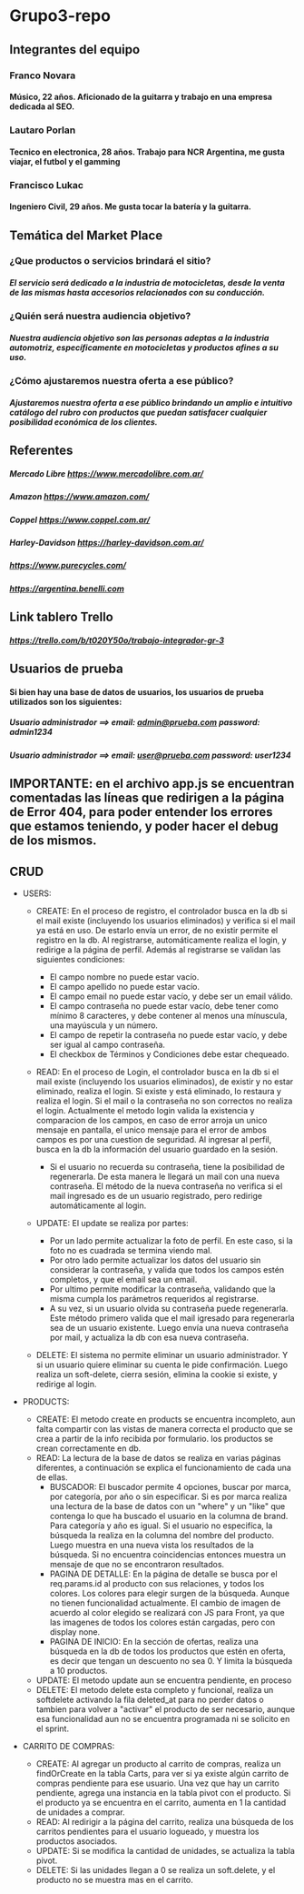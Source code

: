 # Grupo3-repo

## Integrantes del equipo
### Franco Novara
#### Músico, 22 años. Aficionado de la guitarra y trabajo en una empresa dedicada al SEO. 
### Lautaro Porlan
#### Tecnico en electronica, 28 años. Trabajo para NCR Argentina, me gusta viajar, el futbol y el gamming
### Francisco Lukac
#### Ingeniero Civil, 29 años. Me gusta tocar la batería y la guitarra.


## Temática del Market Place
### ¿Que productos o servicios brindará el sitio?
##### El servicio será dedicado a la industria de motocicletas, desde la venta de las mismas hasta accesorios relacionados con su conducción.
### ¿Quién será nuestra audiencia objetivo?
##### Nuestra audiencia objetivo son las personas adeptas a la industria automotriz, específicamente en motocicletas y productos afines a su uso.
### ¿Cómo ajustaremos nuestra oferta a ese público?
##### Ajustaremos nuestra oferta a ese público brindando un amplio e intuitivo catálogo del rubro con productos que puedan satisfacer cualquier posibilidad económica de los clientes.


## Referentes
##### Mercado Libre https://www.mercadolibre.com.ar/
##### Amazon https://www.amazon.com/
##### Coppel https://www.coppel.com.ar/
##### Harley-Davidson https://harley-davidson.com.ar/
##### https://www.purecycles.com/
##### https://argentina.benelli.com

## Link tablero Trello
##### https://trello.com/b/t020Y50o/trabajo-integrador-gr-3

## Usuarios de prueba
#### Si bien hay una base de datos de usuarios, los usuarios de prueba utilizados son los siguientes:
##### Usuario administrador ==> email: admin@prueba.com  password: admin1234
##### Usuario administrador ==> email: user@prueba.com  password: user1234

## IMPORTANTE: en el archivo app.js se encuentran comentadas las líneas que redirigen a la página de Error 404, para poder entender los errores que estamos teniendo, y poder hacer el debug de los mismos.

## CRUD
- USERS:
    - CREATE: En el proceso de registro, el controlador busca en la db si el mail existe (incluyendo los usuarios eliminados) y verifica si el mail ya está en uso. De estarlo envía un error, de no existir permite el registro en la db. Al registrarse, automáticamente realiza el login, y redirige a la página de perfil. Además al registrarse se validan las siguientes condiciones:
        - El campo nombre no puede estar vacío.
        - El campo apellido no puede estar vacío.
        - El campo email no puede estar vacío, y debe ser un email válido.
        - El campo contraseña no puede estar vacío, debe tener como mínimo 8 caracteres, y debe contener al menos una mínuscula, una mayúscula y un número.
        - El campo de repetir la contraseña no puede estar vacío, y debe ser igual al campo contraseña.
        - El checkbox de Términos y Condiciones debe estar chequeado.

    - READ: En el proceso de Login, el controlador busca en la db si el mail existe (incluyendo los usuarios eliminados), de existir y no estar eliminado, realiza el login. Si existe y está eliminado, lo restaura y realiza el login. Si el mail o la contraseña no son correctos no realiza el login. 
    Actualmente el metodo login valida la existencia y comparacion de los campos, en caso de error arroja un unico mensaje en pantalla, el unico mensaje para el error de ambos campos es por una cuestion de seguridad.
     Al ingresar al perfil, busca en la db la información del usuario guardado en la sesión.
        - Si el usuario no recuerda su contraseña, tiene la posibilidad de regenerarla. De esta manera le llegará un mail con una nueva contraseña. El método de la nueva contraseña no verifica si el mail ingresado es de un usuario registrado, pero redirige automáticamente al login.

    - UPDATE: El update se realiza por partes:
        - Por un lado permite actualizar la foto de perfil. En este caso, si la foto no es cuadrada se termina viendo mal.
        - Por otro lado permite actualizar los datos del usuario sin considerar la contraseña, y valida que todos los campos estén completos, y que el email sea un email.
        - Por ultimo permite modificar la contraseña, validando que la misma cumpla los parámetros requeridos al registrarse.
        - A su vez, si un usuario olvida su contraseña puede regenerarla. Este método primero valida que el mail igresado para regenerarla sea de un usuario existente. Luego envía una nueva contraseña por mail, y actualiza la db con esa nueva contraseña.

    - DELETE: El sistema no permite eliminar un usuario administrador. Y si un usuario quiere eliminar su cuenta le pide confirmación. Luego realiza un soft-delete, cierra sesión, elimina la cookie si existe, y redirige al login.

- PRODUCTS:
    - CREATE: El metodo create en products se encuentra incompleto, aun falta compartir con las vistas de manera correcta el producto que se crea a partir de la info recibida por formulario.
    los productos se crean correctamente en db.
    - READ: La lectura de la base de datos se realiza en varias páginas diferentes, a continuación se explica el funcionamiento de cada una de ellas.
        - BUSCADOR: El buscador permite 4 opciones, buscar por marca, por categoría, por año o sin especificar. Si es por marca realiza una lectura de la base de datos con un "where" y un "like" que contenga lo que ha buscado el usuario en la columna de brand. Para categoría y año es igual. Si el usuario no especifíca, la búsqueda la realiza en la columna del nombre del producto. Luego muestra en una nueva vista los resultados de la búsqueda. Si no encuentra coincidencias entonces muestra un mensaje de que no se encontraron resultados.
        - PAGINA DE DETALLE: En la página de detalle se busca por el req.params.id al producto con sus relaciones, y todos los colores. Los colores para elegir surgen de la búsqueda. Aunque no tienen funcionalidad actualmente. El cambio de imagen de acuerdo al color elegido se realizará con JS para Front, ya que las imagenes de todos los colores están cargadas, pero con display none.
        - PAGINA DE INICIO: En la sección de ofertas, realiza una búsqueda en la db de todos los productos que estén en oferta, es decir que tengan un descuento no sea 0. Y limita la búsqueda a 10 productos.
    - UPDATE: El metodo update aun se encuentra pendiente, en proceso
    - DELETE: El metodo delete esta completo y funcional, realiza un softdelete activando la fila deleted_at para no perder datos o tambien para volver a "activar" el producto de ser necesario, aunque 
    esa funcionalidad aun no se encuentra programada ni se solicito en el sprint.
- CARRITO DE COMPRAS:
    - CREATE: Al agregar un producto al carrito de compras, realiza un findOrCreate en la tabla Carts, para ver si ya existe algún carrito de compras pendiente para ese usuario. Una vez que hay un carrito pendiente, agrega una instancia en la tabla pivot con el producto. Si el producto ya se encuentra en el carrito, aumenta en 1 la cantidad de unidades a comprar.
    - READ: Al redirigir a la página del carrito, realiza una búsqueda de los carritos pendientes para el usuario logueado, y muestra los productos asociados.
    - UPDATE: Si se modifica la cantidad de unidades, se actualiza la tabla pivot. 
    - DELETE: Si las unidades llegan a 0 se realiza un soft.delete, y el producto no se muestra mas en el carrito.
    